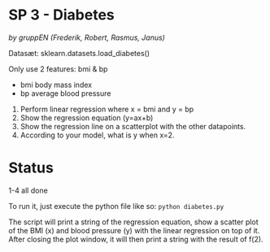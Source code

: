 # SP 3 - Diabetes
*by gruppEN (Frederik, Robert, Rasmus, Janus)*

Datasæt: sklearn.datasets.load_diabetes()

Only use 2 features: bmi & bp
* bmi body mass index
* bp average blood pressure

1. Perform linear regression where x = bmi and y = bp
2. Show the regression equation (y=ax+b)
3. Show the regression line on a scatterplot with the other datapoints.
4. According to your model, what is y when x=2.

# Status

1-4 all done

To run it, just execute the python file like so: `python diabetes.py`

The script will print a string of the regression equation, show a scatter plot of the BMI (x) and blood pressure (y) with the linear regression on top of it. After closing the plot window, it will then print a string with the result of f(2).
